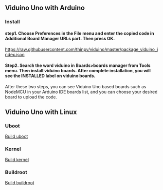 ## Viduino Uno with Arduino
### Install
#### step1. Choose Preferences in the File menu and enter the copied code in Additional Board Manager URLs part. Then press OK.
https://raw.githubusercontent.com/thinpv/viduino/master/package_viduino_index.json

#### Step2. Search the word viduino in Boards>boards manager from Tools menu. Then install viduino boards. After complete installation, you will see the INSTALLED label on viduino boards.
After these two steps, you can see Viduino Uno based boards such as NodeMCU in your Arduino IDE boards list, and you can choose your desired board to upload the code.

## Viduino Uno with Linux
### Uboot
[Build uboot](https://thinpv.github.io/uboot)

### Kernel
[Build kernel](https://thinpv.github.io/kernel)

### Buildroot
[Build buildroot](https://thinpv.github.io/buildroot)
